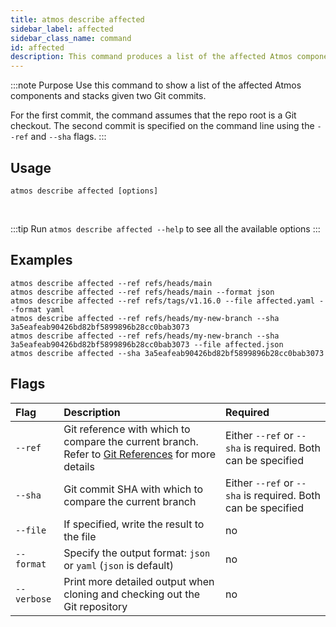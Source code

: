 ```yaml
---
title: atmos describe affected
sidebar_label: affected
sidebar_class_name: command
id: affected
description: This command produces a list of the affected Atmos components and stacks given two Git commits.
---
```


:::note Purpose
Use this command to show a list of the affected Atmos components and stacks given two Git commits.

For the first commit, the command assumes that the repo root is a Git checkout.
The second commit is specified on the command line using the `--ref` and `--sha` flags.
:::

## Usage

```shell
atmos describe affected [options]
```

<br/>

:::tip
Run `atmos describe affected --help` to see all the available options
:::

## Examples

```shell
atmos describe affected --ref refs/heads/main
atmos describe affected --ref refs/heads/main --format json
atmos describe affected --ref refs/tags/v1.16.0 --file affected.yaml --format yaml
atmos describe affected --ref refs/heads/my-new-branch --sha 3a5eafeab90426bd82bf5899896b28cc0bab3073
atmos describe affected --ref refs/heads/my-new-branch --sha 3a5eafeab90426bd82bf5899896b28cc0bab3073 --file affected.json
atmos describe affected --sha 3a5eafeab90426bd82bf5899896b28cc0bab3073
```

## Flags

| Flag        | Description                                                                                                                                                     | Required                                                     |
|:------------|:----------------------------------------------------------------------------------------------------------------------------------------------------------------|:-------------------------------------------------------------|
| `--ref`     | Git reference with which to compare the current branch. Refer to [Git References](https://git-scm.com/book/en/v2/Git-Internals-Git-References) for more details | Either `--ref` or `--sha` is required. Both can be specified |
| `--sha`     | Git commit SHA with which to compare the current branch                                                                                                         | Either `--ref` or `--sha` is required. Both can be specified |
| `--file`    | If specified, write the result to the file                                                                                                                      | no                                                           |
| `--format`  | Specify the output format: `json` or `yaml` (`json` is default)                                                                                                 | no                                                           |
| `--verbose` | Print more detailed output when cloning and checking out the Git repository                                                                                     | no                                                           |
